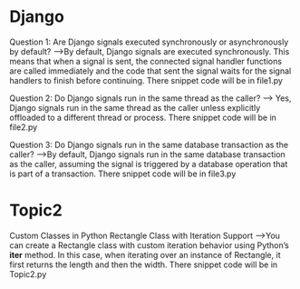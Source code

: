 # Django
Question 1: Are Django signals executed synchronously or asynchronously by default?
-->By default, Django signals are executed synchronously. This means that when a signal is sent, the connected signal handler functions are called immediately and the code that sent the signal waits for the signal handlers to finish before continuing.
There snippet code will be in file1.py

Question 2: Do Django signals run in the same thread as the caller?
--> Yes, Django signals run in the same thread as the caller unless explicitly offloaded to a different thread or process.
There snippet code will be in file2.py

Question 3: Do Django signals run in the same database transaction as the caller?
-->By default, Django signals run in the same database transaction as the caller, assuming the signal is triggered by a database operation that is part of a transaction.
There snippet code will be in file3.py

# Topic2
Custom Classes in Python
Rectangle Class with Iteration Support
-->You can create a Rectangle class with custom iteration behavior using Python’s __iter__ method. In this case, when iterating over an instance of Rectangle, it first returns the length and then the width.
There snippet code will be in Topic2.py
